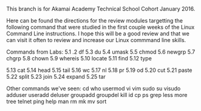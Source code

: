 This branch is for Akamai Academy Technical School
Cohort January 2016.

Here can be found the directions for the review modules targetting the following command that were studied in the first couple weeks of the Linux Command Line instructions. I hope this will be a good review and that we can visit it often to review and increase our Linux commmand line skills.

Commands from Labs:
5.1 
.2 df
5.3 du
5.4 umask
5.5 chmod
5.6 newgrp
5.7 chgrp
5.8 chown
5.9 whereis
5.10 locate
5.11 find
5.12 type

5.13 cat
5.14 head
5.15 tail
5.16 wc
5.17 nl
5.18 pr
5.19 od
5.20 cut
5.21 paste
5.22 split
5.23 join
5.24 expand
5.25 tar

Other commands we've seen:
cd
who
usermod
vi
vim
sudo
su
visudo
adduser
useradd
deluser
groupadd
groupdel
kill
id
cp
ps
grep
less
more
tree
telnet
ping
help
man
rm
mk
mv
sort

